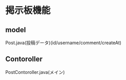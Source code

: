 # 掲示板機能

## model
Post.java(投稿データ)(id/username/comment/createAt)

## Contoroller
PostContoroller.java(メイン)







